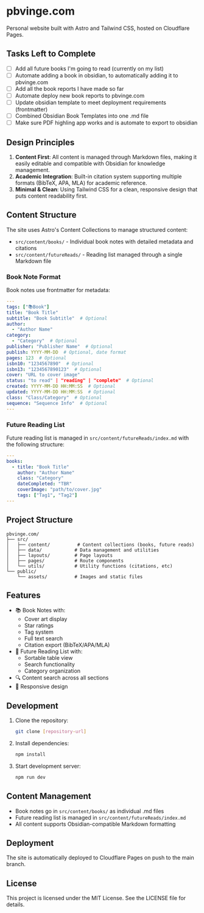 # pbvinge.com

Personal website built with Astro and Tailwind CSS, hosted on Cloudflare Pages.

## Tasks Left to Complete
- [ ] Add all future books I'm going to read (currently on my list)
- [ ] Automate adding a book in obsidian, to automatically adding it to pbvinge.com
- [ ] Add all the book reports I have made so far
- [ ] Automate deploy new book reports to pbvinge.com
- [ ] Update obsidian template to meet deployment requirements (frontmatter)
- [ ] Combined Obsidian Book Templates into one .md file
- [ ] Make sure PDF highling app works and is automate to export to obsidian

## Design Principles

1. **Content First**: All content is managed through Markdown files, making it easily editable and compatible with Obsidian for knowledge management.
2. **Academic Integration**: Built-in citation system supporting multiple formats (BibTeX, APA, MLA) for academic reference.
3. **Minimal & Clean**: Using Tailwind CSS for a clean, responsive design that puts content readability first.

## Content Structure

The site uses Astro's Content Collections to manage structured content:

- `src/content/books/` - Individual book notes with detailed metadata and citations
- `src/content/futureReads/` - Reading list managed through a single Markdown file

### Book Note Format

Book notes use frontmatter for metadata:

```yaml
---
tags: ["📚Book"]
title: "Book Title"
subtitle: "Book Subtitle"  # Optional
author:
  - "Author Name"
category:
  - "Category"  # Optional
publisher: "Publisher Name"  # Optional
publish: YYYY-MM-DD  # Optional, date format
pages: 123  # Optional
isbn10: "1234567890"  # Optional
isbn13: "1234567890123"  # Optional
cover: "URL to cover image"
status: "to read" | "reading" | "complete"  # Optional
created: YYYY-MM-DD HH:MM:SS  # Optional
updated: YYYY-MM-DD HH:MM:SS  # Optional
class: "Class/Category"  # Optional
sequence: "Sequence Info"  # Optional
---
```

### Future Reading List

Future reading list is managed in `src/content/futureReads/index.md` with the following structure:

```yaml
---
books:
  - title: "Book Title"
    author: "Author Name"
    class: "Category"
    dateCompleted: "TBR"
    coverImage: "path/to/cover.jpg"
    tags: ["Tag1", "Tag2"]
---
```

## Project Structure

```
pbvinge.com/
├── src/
│   ├── content/          # Content collections (books, future reads)
│   ├── data/            # Data management and utilities
│   ├── layouts/         # Page layouts
│   ├── pages/           # Route components
│   └── utils/           # Utility functions (citations, etc)
└── public/
    └── assets/          # Images and static files
```

## Features

- 📚 Book Notes with:
  - Cover art display
  - Star ratings
  - Tag system
  - Full text search
  - Citation export (BibTeX/APA/MLA)
- 📖 Future Reading List with:
  - Sortable table view
  - Search functionality
  - Category organization
- 🔍 Content search across all sections
- 📱 Responsive design

## Development

1. Clone the repository:
   ```bash
   git clone [repository-url]
   ```

2. Install dependencies:
   ```bash
   npm install
   ```

3. Start development server:
   ```bash
   npm run dev
   ```

## Content Management

- Book notes go in `src/content/books/` as individual .md files
- Future reading list is managed in `src/content/futureReads/index.md`
- All content supports Obsidian-compatible Markdown formatting

## Deployment

The site is automatically deployed to Cloudflare Pages on push to the main branch.

## License

This project is licensed under the MIT License. See the LICENSE file for details.